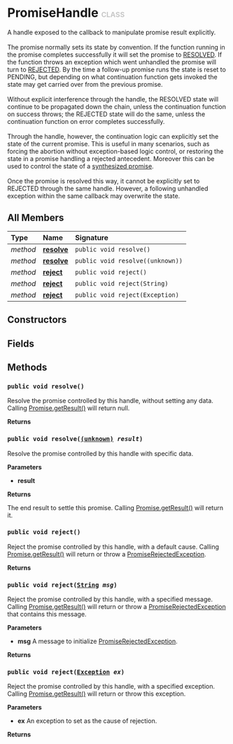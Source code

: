 # PromiseHandle <font color="#C8C8C8" size="3">CLASS</font>

A handle exposed to the callback to manipulate promise result explicitly.<br><br>The promise normally sets its state by convention. If the function running in the promise completes successfully it will set the promise to <a href="../System.Concurrency/PromiseState#e-RESOLVED">RESOLVED</a>. If the function throws an exception which went unhandled the promise will turn to <a href="../System.Concurrency/PromiseState#e-REJECTED">REJECTED</a>. By the time a follow-up promise runs the state is reset to PENDING, but depending on what continuation function gets invoked the state may get carried over from the previous promise.<br><br>Without explicit interference through the handle, the RESOLVED state will continue to be propagated down the chain, unless the continuation function on success throws; the REJECTED state will do the same, unless the continuation function on error completes successfully.<br><br>Through the handle, however, the continuation logic can explicitly set the state of the current promise. This is useful in many scenarios, such as forcing the abortion without exception-based logic control, or restoring the state in a promise handling a rejected antecedent. Moreover this can be used to control the state of a <a href="../System.Concurrency/DeferredPromise">synthesized promise</a>.<br><br>Once the promise is resolved this way, it cannot be explicitly set to REJECTED through the same handle. However, a following unhandled exception within the same callback may overwrite the state.

## All Members
|**Type**|**Name**|**Signature**
|:-------|:-------|:------------
|*method*|<a href="#m-resolve-void"><b>resolve</b></a>|`public void resolve()`
|*method*|<a href="#m-resolve-(unknown)"><b>resolve</b></a>|`public void resolve((unknown))`
|*method*|<a href="#m-reject-void"><b>reject</b></a>|`public void reject()`
|*method*|<a href="#m-reject-String"><b>reject</b></a>|`public void reject(String)`
|*method*|<a href="#m-reject-Exception"><b>reject</b></a>|`public void reject(Exception)`

## Constructors

## Fields

## Methods
<a name="m-resolve-void"></a>
### <code>public void resolve()</code>
Resolve the promise controlled by this handle, without setting any data. Calling <a href="../System.Concurrency/Promise#m-getResult-bool">Promise.getResult()</a> will return null.

**Returns**

<a name="m-resolve-void-r"></a>

<a name="m-resolve-(unknown)"></a>
### <code>public void resolve([(unknown)](../../(unknown)) *result*)</code>
Resolve the promise controlled by this handle with specific data.

**Parameters**

<a name="m-resolve-(unknown)-p-result"></a>
- **result**


**Returns**

<a name="m-resolve-(unknown)-r"></a>The end result to settle this promise. Calling <a href="../System.Concurrency/Promise#m-getResult-bool">Promise.getResult()</a> will return it.

<a name="m-reject-void"></a>
### <code>public void reject()</code>
Reject the promise controlled by this handle, with a default cause. Calling <a href="../System.Concurrency/Promise#m-getResult-bool">Promise.getResult()</a> will return or throw a <a href="../System.Concurrency/PromiseRejectedException">PromiseRejectedException</a>.

**Returns**

<a name="m-reject-void-r"></a>

<a name="m-reject-String"></a>
### <code>public void reject([String](../../String) *msg*)</code>
Reject the promise controlled by this handle, with a specified message. Calling <a href="../System.Concurrency/Promise#m-getResult-bool">Promise.getResult()</a> will return or throw a <a href="../System.Concurrency/PromiseRejectedException">PromiseRejectedException</a> that contains this message.

**Parameters**

<a name="m-reject-String-p-msg"></a>
- **msg**
A message to initialize <a href="../System.Concurrency/PromiseRejectedException">PromiseRejectedException</a>.

**Returns**

<a name="m-reject-String-r"></a>

<a name="m-reject-Exception"></a>
### <code>public void reject([Exception](../../Exception) *ex*)</code>
Reject the promise controlled by this handle, with a specified exception. Calling <a href="../System.Concurrency/Promise#m-getResult-bool">Promise.getResult()</a> will return or throw this exception.

**Parameters**

<a name="m-reject-Exception-p-ex"></a>
- **ex**
An exception to set as the cause of rejection.

**Returns**

<a name="m-reject-Exception-r"></a>

